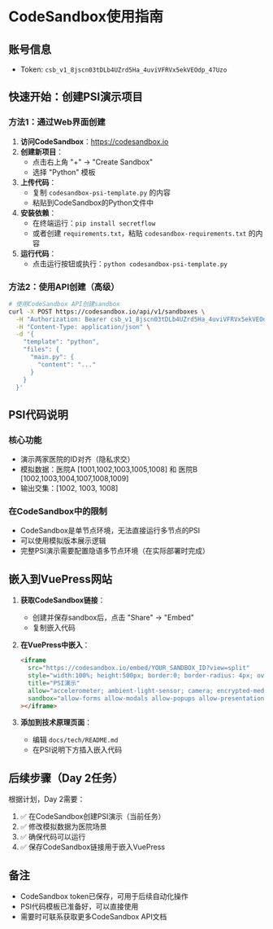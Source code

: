 # CodeSandbox使用指南

## 账号信息
- Token: `csb_v1_8jscn03tDLb4UZrd5Ha_4uviVFRVx5ekVEOdp_47Uzo`

## 快速开始：创建PSI演示项目

### 方法1：通过Web界面创建

1. **访问CodeSandbox**：https://codesandbox.io
2. **创建新项目**：
   - 点击右上角 "+" → "Create Sandbox"
   - 选择 "Python" 模板
3. **上传代码**：
   - 复制 `codesandbox-psi-template.py` 的内容
   - 粘贴到CodeSandbox的Python文件中
4. **安装依赖**：
   - 在终端运行：`pip install secretflow` 
   - 或者创建 `requirements.txt`，粘贴 `codesandbox-requirements.txt` 的内容
5. **运行代码**：
   - 点击运行按钮或执行：`python codesandbox-psi-template.py`

### 方法2：使用API创建（高级）

```bash
# 使用CodeSandbox API创建sandbox
curl -X POST https://codesandbox.io/api/v1/sandboxes \
  -H "Authorization: Bearer csb_v1_8jscn03tDLb4UZrd5Ha_4uviVFRVx5ekVEOdp_47Uzo" \
  -H "Content-Type: application/json" \
  -d '{
    "template": "python",
    "files": {
      "main.py": {
        "content": "..."
      }
    }
  }'
```

## PSI代码说明

### 核心功能
- 演示两家医院的ID对齐（隐私求交）
- 模拟数据：医院A [1001,1002,1003,1005,1008] 和 医院B [1002,1003,1004,1007,1008,1009]
- 输出交集：[1002, 1003, 1008]

### 在CodeSandbox中的限制
- CodeSandbox是单节点环境，无法直接运行多节点的PSI
- 可以使用模拟版本展示逻辑
- 完整PSI演示需要配置隐语多节点环境（在实际部署时完成）

## 嵌入到VuePress网站

1. **获取CodeSandbox链接**：
   - 创建并保存sandbox后，点击 "Share" → "Embed"
   - 复制嵌入代码

2. **在VuePress中嵌入**：
   ```html
   <iframe 
     src="https://codesandbox.io/embed/YOUR_SANDBOX_ID?view=split"
     style="width:100%; height:500px; border:0; border-radius: 4px; overflow:hidden;"
     title="PSI演示"
     allow="accelerometer; ambient-light-sensor; camera; encrypted-media; geolocation; gyroscope; hid; microphone; midi; payment; usb; vr; xr-spatial-tracking"
     sandbox="allow-forms allow-modals allow-popups allow-presentation allow-same-origin allow-scripts"
   ></iframe>
   ```

3. **添加到技术原理页面**：
   - 编辑 `docs/tech/README.md`
   - 在PSI说明下方插入嵌入代码

## 后续步骤（Day 2任务）

根据计划，Day 2需要：
1. ✅ 在CodeSandbox创建PSI演示（当前任务）
2. ✅ 修改模拟数据为医院场景
3. ✅ 确保代码可以运行
4. ✅ 保存CodeSandbox链接用于嵌入VuePress

## 备注

- CodeSandbox token已保存，可用于后续自动化操作
- PSI代码模板已准备好，可以直接使用
- 需要时可联系获取更多CodeSandbox API文档

